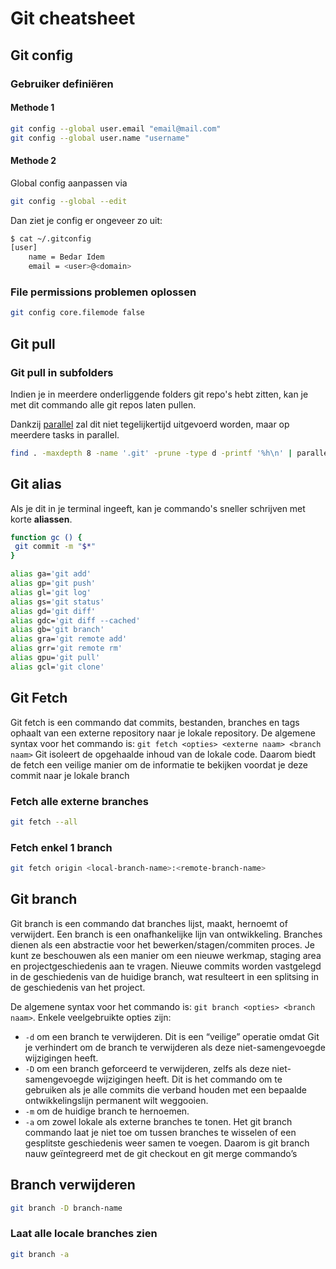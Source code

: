 # Git cheatsheet

## Git config

### Gebruiker definiëren

#### Methode 1
```bash
git config --global user.email "email@mail.com"
git config --global user.name "username"
```
#### Methode 2

Global config aanpassen via

```bash
git config --global --edit
```

Dan ziet je config er ongeveer zo uit:
```bash
$ cat ~/.gitconfig
[user]
	name = Bedar Idem
	email = <user>@<domain>
```

### File permissions problemen oplossen

```bash
git config core.filemode false
```

## Git pull

### Git pull in subfolders

Indien je in meerdere onderliggende folders git repo's hebt zitten, kan je met dit commando alle git repos laten pullen.

Dankzij [parallel](../../linux/parallel.md) zal dit niet tegelijkertijd uitgevoerd worden, maar op meerdere tasks in parallel.

```bash
find . -maxdepth 8 -name '.git' -prune -type d -printf '%h\n' | parallel --eta 'echo {} && git -C {} pull'
```

## Git alias

Als je dit in je terminal ingeeft, kan je commando's sneller schrijven met korte **aliassen**.

```bash
function gc () {
 git commit -m "$*"
}

alias ga='git add'
alias gp='git push'
alias gl='git log'
alias gs='git status'
alias gd='git diff'
alias gdc='git diff --cached'
alias gb='git branch'
alias gra='git remote add'
alias grr='git remote rm'
alias gpu='git pull'
alias gcl='git clone'
```

## Git Fetch

Git fetch is een commando dat commits, bestanden, branches en tags ophaalt van een externe repository naar je lokale repository. De algemene syntax voor het commando is: `git fetch <opties> <externe naam> <branch naam>` Git isoleert de opgehaalde inhoud van de lokale code. Daarom biedt de fetch een veilige manier om de informatie te bekijken voordat je deze commit naar je lokale branch

### Fetch alle externe branches

```bash
git fetch --all
```

### Fetch enkel 1 branch

```bash
git fetch origin <local-branch-name>:<remote-branch-name>
```

## Git branch

Git branch is een commando dat branches lijst, maakt, hernoemt of verwijdert. Een branch is een onafhankelijke lijn van ontwikkeling. Branches dienen als een abstractie voor het bewerken/stagen/commiten proces. Je kunt ze beschouwen als een manier om een nieuwe werkmap, staging area en projectgeschiedenis aan te vragen. Nieuwe commits worden vastgelegd in de geschiedenis van de huidige branch, wat resulteert in een splitsing in de geschiedenis van het project.

De algemene syntax voor het commando is: `git branch <opties> <branch naam>`. Enkele veelgebruikte opties zijn:

- `-d` om een branch te verwijderen. Dit is een “veilige” operatie omdat Git je verhindert om de branch te verwijderen als deze niet-samengevoegde wijzigingen heeft.
- `-D` om een branch geforceerd te verwijderen, zelfs als deze niet-samengevoegde wijzigingen heeft. Dit is het commando om te gebruiken als je alle commits die verband houden met een bepaalde ontwikkelingslijn permanent wilt weggooien.
- `-m` om de huidige branch te hernoemen.
- `-a` om zowel lokale als externe branches te tonen.
Het git branch commando laat je niet toe om tussen branches te wisselen of een gesplitste geschiedenis weer samen te voegen. Daarom is git branch nauw geïntegreerd met de git checkout en git merge commando’s

## Branch verwijderen

```bash
git branch -D branch-name
```

### Laat alle locale branches zien

```bash
git branch -a
```
